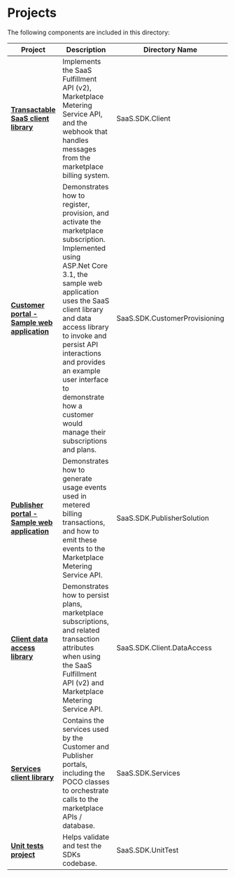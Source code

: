 # Projects
The following components are included in this directory:

| Project | Description | Directory Name |
| --- | --- | --- |
| [**Transactable SaaS client library**](./SaaS.SDK.Client) | Implements the SaaS Fulfillment API (v2), Marketplace Metering Service API, and the webhook that handles messages from the marketplace billing system. |SaaS.SDK.Client|
| [**Customer portal - Sample web application**](./SaaS.SDK.CustomerProvisioning) | Demonstrates how to register, provision, and activate the marketplace subscription. Implemented using ASP.Net Core 3.1, the sample web application uses the SaaS client library and data access library to invoke and persist API interactions and provides an example user interface to demonstrate how a customer would manage their subscriptions and plans. |SaaS.SDK.CustomerProvisioning|
| [**Publisher portal - Sample web application**](./SaaS.SDK.PublisherSolution) | Demonstrates how to generate usage events used in metered billing transactions, and how to emit these events to the Marketplace Metering Service API. |SaaS.SDK.PublisherSolution|
| [**Client data access library**](./SaaS.SDK.Client.DataAccess) | Demonstrates how to persist plans, marketplace subscriptions, and related transaction attributes when using the SaaS Fulfillment API (v2) and Marketplace Metering Service API. |SaaS.SDK.Client.DataAccess |
| [**Services client library**](./SaaS.SDK.Services) | Contains the services used by the Customer and Publisher portals, including the POCO classes to orchestrate calls to the marketplace APIs / database.|SaaS.SDK.Services |
| [**Unit tests project**](./src/SaaS.SDK.UnitTest) | Helps validate and test the SDKs codebase. | SaaS.SDK.UnitTest |
